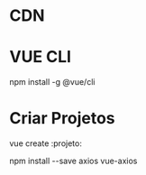CDN
====
<script src="https://cdn.jsdelivr.net/npm/vue@2.6.14/dist/vue.js"></script>

VUE CLI
=======
npm install -g @vue/cli

Criar Projetos
==============
vue create :projeto:

npm install --save axios vue-axios
